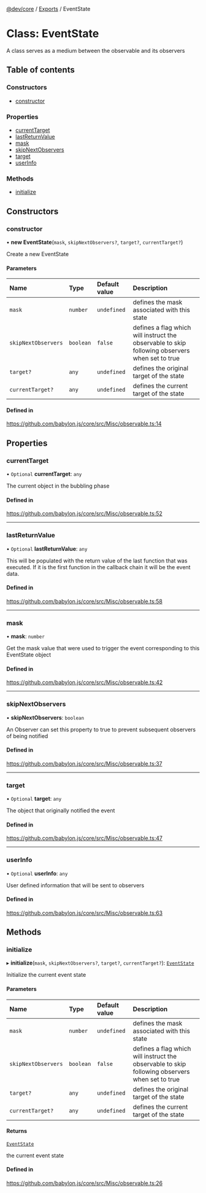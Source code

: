 [@dev/core](../README.md) / [Exports](../modules.md) / EventState

# Class: EventState

A class serves as a medium between the observable and its observers

## Table of contents

### Constructors

- [constructor](EventState.md#constructor)

### Properties

- [currentTarget](EventState.md#currenttarget)
- [lastReturnValue](EventState.md#lastreturnvalue)
- [mask](EventState.md#mask)
- [skipNextObservers](EventState.md#skipnextobservers)
- [target](EventState.md#target)
- [userInfo](EventState.md#userinfo)

### Methods

- [initialize](EventState.md#initialize)

## Constructors

### constructor

• **new EventState**(`mask`, `skipNextObservers?`, `target?`, `currentTarget?`)

Create a new EventState

#### Parameters

| Name | Type | Default value | Description |
| :------ | :------ | :------ | :------ |
| `mask` | `number` | `undefined` | defines the mask associated with this state |
| `skipNextObservers` | `boolean` | `false` | defines a flag which will instruct the observable to skip following observers when set to true |
| `target?` | `any` | `undefined` | defines the original target of the state |
| `currentTarget?` | `any` | `undefined` | defines the current target of the state |

#### Defined in

https://github.com/babylon.js/core/src/Misc/observable.ts:14

## Properties

### currentTarget

• `Optional` **currentTarget**: `any`

The current object in the bubbling phase

#### Defined in

https://github.com/babylon.js/core/src/Misc/observable.ts:52

___

### lastReturnValue

• `Optional` **lastReturnValue**: `any`

This will be populated with the return value of the last function that was executed.
If it is the first function in the callback chain it will be the event data.

#### Defined in

https://github.com/babylon.js/core/src/Misc/observable.ts:58

___

### mask

• **mask**: `number`

Get the mask value that were used to trigger the event corresponding to this EventState object

#### Defined in

https://github.com/babylon.js/core/src/Misc/observable.ts:42

___

### skipNextObservers

• **skipNextObservers**: `boolean`

An Observer can set this property to true to prevent subsequent observers of being notified

#### Defined in

https://github.com/babylon.js/core/src/Misc/observable.ts:37

___

### target

• `Optional` **target**: `any`

The object that originally notified the event

#### Defined in

https://github.com/babylon.js/core/src/Misc/observable.ts:47

___

### userInfo

• `Optional` **userInfo**: `any`

User defined information that will be sent to observers

#### Defined in

https://github.com/babylon.js/core/src/Misc/observable.ts:63

## Methods

### initialize

▸ **initialize**(`mask`, `skipNextObservers?`, `target?`, `currentTarget?`): [`EventState`](EventState.md)

Initialize the current event state

#### Parameters

| Name | Type | Default value | Description |
| :------ | :------ | :------ | :------ |
| `mask` | `number` | `undefined` | defines the mask associated with this state |
| `skipNextObservers` | `boolean` | `false` | defines a flag which will instruct the observable to skip following observers when set to true |
| `target?` | `any` | `undefined` | defines the original target of the state |
| `currentTarget?` | `any` | `undefined` | defines the current target of the state |

#### Returns

[`EventState`](EventState.md)

the current event state

#### Defined in

https://github.com/babylon.js/core/src/Misc/observable.ts:26
